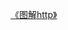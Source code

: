 <a href="https://github.com/tyelixy/Documentation/blob/main/docs/books/%E5%9B%BE%E8%A7%A3HTTP%2B%E5%BD%A9%E8%89%B2%E7%89%88.pdf">《图解http》<a>
